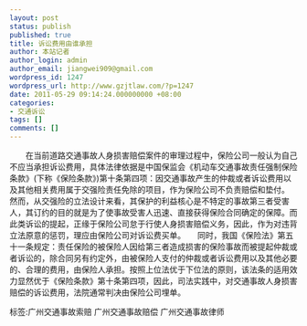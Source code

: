 ```yaml
---
layout: post
status: publish
published: true
title: 诉讼费用由谁承担
author: 本站记者
author_login: admin
author_email: jiangwei909@gmail.com
wordpress_id: 1247
wordpress_url: http://www.gzjtlaw.com/?p=1247
date: 2011-05-29 09:14:24.000000000 +08:00
categories:
- 交通诉讼
tags: []
comments: []
---
```

　　在当前道路交通事故人身损害赔偿案件的审理过程中，保险公司一般认为自己不应当承担诉讼费用，具体法律依据是中国保监会《机动车交通事故责任强制保险条款》(下称《保险条款》)第十条第四项：因交通事故产生的仲裁或者诉讼费用以及其他相关费用属于交强险责任免除的项目，作为保险公司不负责赔偿和垫付。　　然而，从交强险的立法设计来看，其保护的利益核心是不特定的事故第三者受害人，其订约的目的就是为了使事故受害人迅速、直接获得保险合同确定的保障。而此类诉讼的提起，正缘于保险公司怠于行使人身损害赔偿义务，因此，作为对违背立法原意的惩罚，理应由保险公司对诉讼费买单。　　同时，我国《保险法》第五十一条规定：责任保险的被保险人因给第三者造成损害的保险事故而被提起仲裁或者诉讼的，除合同另有约定外，由被保险人支付的仲裁或者诉讼费用以及其他必要的、合理的费用，由保险人承担。按照上位法优于下位法的原则，该法条的适用效力显然优于《保险条款》第十条第四项，因此，司法实践中，对交通事故人身损害赔偿的诉讼费用，法院通常判决由保险公司埋单。标签:广州交通事故索赔 广州交通事故赔偿 广州交通事故律师
